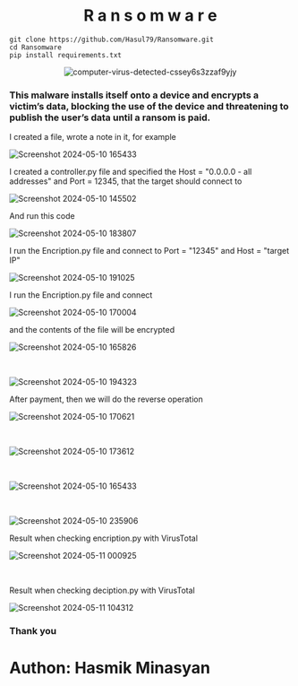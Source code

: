 <h1 align="center" >R a n s o m w a r e</h1>

```
git clone https://github.com/Hasul79/Ransomware.git
cd Ransomware
pip install requirements.txt

```


<div align="center">

![computer-virus-detected-cssey6s3zzaf9yjy](https://github.com/Hasul79/Ransomware/assets/95657084/fd2e8c28-6d41-42dd-b3a7-d43d594cfc3b)

</div>

<h3>
This malware installs itself onto a device and encrypts a victim’s data, blocking the use of the device and threatening to publish the user’s data until a ransom is paid.

</h3>

<p>I created a file, wrote a note in it, for example</p>


![Screenshot 2024-05-10 165433](https://github.com/Hasul79/Ransomware/assets/95657084/4b19d6db-4c19-4f6d-a4bb-b0d15c987bbb)


<p>I created a controller.py file and specified the Host = "0․0․0․0 - all addresses" and Port = 12345,  that the target should connect to</p>


![Screenshot 2024-05-10 145502](https://github.com/Hasul79/Ransomware/assets/95657084/14ea817a-84bc-447b-b325-e7e7211e5692)


<p>And run this code</p>


![Screenshot 2024-05-10 183807](https://github.com/Hasul79/Ransomware/assets/95657084/db77e881-e634-44ea-93e1-f7787ae2dfee)


<p>I run the Encription.py file and connect to Port = "12345" and Host = "target IP" </p>

![Screenshot 2024-05-10 191025](https://github.com/Hasul79/Ransomware/assets/95657084/7d530a6f-c51c-45af-8614-0f0909a7e837)

<p>I run the Encription.py file and connect </p>

![Screenshot 2024-05-10 170004](https://github.com/Hasul79/Ransomware/assets/95657084/3ca21bf4-407c-49c0-a5b0-3844e4f270ba)

<p>and the contents of the file will be encrypted</p>

![Screenshot 2024-05-10 165826](https://github.com/Hasul79/Ransomware/assets/95657084/ed325960-9bcd-44d1-9ff7-3069df8d44ff)

<br/>

![Screenshot 2024-05-10 194323](https://github.com/Hasul79/Ransomware/assets/95657084/3eb07d97-16c0-4707-b6d2-55ee923f1461)

<p>After payment, then we will do the reverse operation</p>

![Screenshot 2024-05-10 170621](https://github.com/Hasul79/Ransomware/assets/95657084/d20ed733-6691-490a-ac2a-dff6a6737939)

</br>

![Screenshot 2024-05-10 173612](https://github.com/Hasul79/Ransomware/assets/95657084/93e2f817-9ae8-4a9e-bd26-98860a823470)

<br/>

![Screenshot 2024-05-10 165433](https://github.com/Hasul79/Ransomware/assets/95657084/87ac66a6-6c0a-49cf-8395-18cc400a25b7)

<br/>

![Screenshot 2024-05-10 235906](https://github.com/Hasul79/Ransomware/assets/95657084/61ec3660-9e47-4c3f-880d-9891f2f6c3e7)


<p>Result when checking  encription.py with VirusTotal</p>

![Screenshot 2024-05-11 000925](https://github.com/Hasul79/Ransomware/assets/95657084/779bc422-7709-4196-8c32-3292211ad488)

<br/>
<p>Result when checking  deciption.py with VirusTotal</p>

![Screenshot 2024-05-11 104312](https://github.com/Hasul79/Ransomware/assets/95657084/90164470-8612-4708-81a6-98a1fb7a4d61)


<h3>Thank you</h3>

# Authon: Hasmik Minasyan





